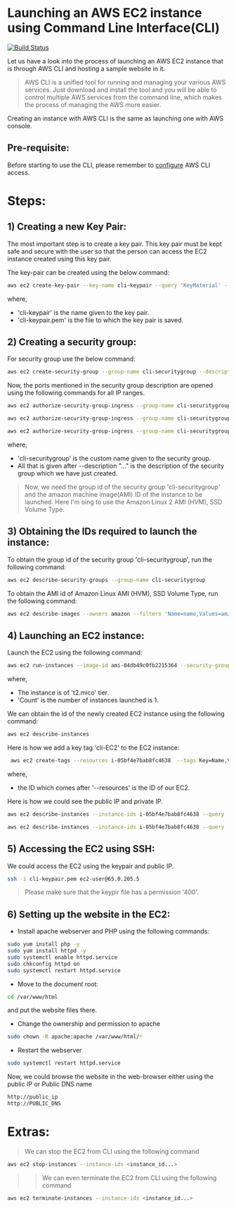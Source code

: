 # Launching an AWS EC2 instance using Command Line Interface(CLI)

[![Build Status](https://travis-ci.org/joemccann/dillinger.svg?branch=master)]()

Let us have a look into the process of launching an AWS EC2 instance that is through AWS CLI and hosting a sample website in it.   
  
> AWS CLI is a unified tool for running and managing your various AWS services. Just download and install the tool and you will be able to control multiple AWS services from the command line, which makes the process of managing the AWS more easier.

Creating an instance with AWS CLI is the same as launching one with AWS console.


## Pre-requisite: 

Before starting to use the CLI, please remember to [configure](https://github.com/anandg1/aws-cli-configuration) AWS CLI access.


# Steps:


## 1) Creating a new Key Pair:

The most important step is to create a key pair. This key pair must be kept safe and secure with the user so that the person can access the EC2 instance created using this key pair.

The key-pair can be created using the below command:

```sh
aws ec2 create-key-pair --key-name cli-keypair --query 'KeyMaterial' --output text > cli-keypair.pem
```
where,
- 'cli-keypair' is the name given to the key pair.
- 'cli-keypair.pem' is the file to which the key pair is saved.


## 2)  Creating a security group:

For security group use the below command:
```sh
aws ec2 create-security-group --group-name cli-securitygroup --description "Security group with ports 22,80,443 open from all ips"
```

Now, the ports mentioned in the security group description are opened using the following commands for all IP ranges.

```sh
aws ec2 authorize-security-group-ingress --group-name cli-securitygroup --protocol tcp --port 22 --cidr 0.0.0.0/0

aws ec2 authorize-security-group-ingress --group-name cli-securitygroup --protocol tcp --port 80 --cidr 0.0.0.0/0

aws ec2 authorize-security-group-ingress --group-name cli-securitygroup --protocol tcp --port 443 --cidr 0.0.0.0/0
```

where,
- 'cli-securitygroup' is the custom name given to the security group.
- All that is given after --description "..." is the description of the security group which we have just created.

>Now, we need the group id of the security group 'cli-securitygroup' and the amazon machine image(AMI) ID of the instance to be launched. Here I'm oing to use the Amazon Linux 2 AMI (HVM), SSD Volume Type.


## 3)  Obtaining the IDs required to launch the instance:

To obtain the group id of the security group 'cli-securitygroup', run the following command:
```sh
aws ec2 describe-security-groups --group-name cli-securitygroup
```
To obtain the AMI id of Amazon Linux AMI (HVM), SSD Volume Type, run the following command:
```sh
aws ec2 describe-images --owners amazon --filters 'Name=name,Values=amzn2-ami-hvm-2.0.????????-x86_64-gp2' 'Name=state,Values=available' --output json
```


## 4) Launching an EC2 instance:

Launch the EC2 using the following command:
```sh
aws ec2 run-instances --image-id ami-04db49c0fb2215364 --security-group-ids sg-0a64705e709eaccc0 cli-securitygroup --count 1 --instance-type t2.micro --key-name cli-keypair
```
where,
- The instance is of 't2.mico' tier.
- 'Count' is the number of instances launched is 1.

We can obtain the id of the newly created EC2 instance using the following command:
```sh
aws ec2 describe-instances
```
Here is how we add a key tag 'cli-EC2' to the EC2 instance:
```sh
 aws ec2 create-tags --resources i-05bf4e7bab8fc4638  --tags Key=Name,Value=cli-EC2
```
where, 
- the ID which comes after '--resources' is the ID of our EC2.

Here is how we could see the public IP and private IP.

```sh
aws ec2 describe-instances --instance-ids i-05bf4e7bab8fc4638 --query 'Reservations[0].Instances[0].PublicIpAddress'  
```
```sh
aws ec2 describe-instances --instance-ids i-05bf4e7bab8fc4638 --query 'Reservations[0].Instances[0].PrivateIpAddress'
```


## 5) Accessing the EC2 using SSH:

We could access the EC2 using the keypair and public IP.
```sh
ssh -i cli-keypair.pem ec2-user@65.0.205.5
```
> Please make sure that the keypir file has a permission '400'.


## 6) Setting up the website in the EC2:

- Install apache webserver and PHP using the following commands:
```sh
sudo yum install php -y
sudo yum install httpd -y
sudo systemctl enable httpd.service
sudo chkconfig httpd on
sudo systemctl restart httpd.service
```
- Move to the document root:
```sh
cd /var/www/html
```
and put the website files there.

- Change the ownership and permission to apache

```sh
sudo chown -R apache:apache /var/www/html/*
```

- Restart the webserver
```sh
sudo systemctl restart httpd.service
```

Now, we could browse the website in the web-browser either using the public IP or Public DNS name
```sh
http://public_ip
http://PUBLIC_DNS
```


# Extras:


> We can stop the EC2 from CLI using the following command
```sh
aws ec2 stop-instances --instance-ids <instance_id...>
```
> > We can even terminate the EC2 from CLI using the following command
```sh
aws ec2 terminate-instances --instance-ids <instance_id...>
````
